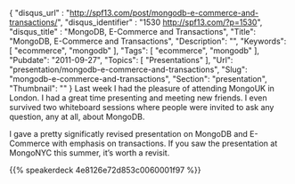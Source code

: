 {
	"disqus_url" : "http://spf13.com/post/mongodb-e-commerce-and-transactions/",
	"disqus_identifier" : "1530 http://spf13.com/?p=1530",
	"disqus_title" : "MongoDB, E-Commerce and Transactions",
	"Title": "MongoDB, E-Commerce and Transactions",
	"Description": "",
	"Keywords": [
		"ecommerce",
		"mongodb"
	],
	"Tags": [
		"ecommerce",
		"mongodb"
	],
	"Pubdate": "2011-09-27",
	"Topics": [
		"Presentations"
	],
	"Url": "presentation/mongodb-e-commerce-and-transactions",
	"Slug": "mongodb-e-commerce-and-transactions",
	"Section": "presentation",
	"Thumbnail": ""
}
Last week I had the pleasure of attending MongoUK in London. I had a
great time presenting and meeting new friends. I even survived two
whiteboard sessions where people were invited to ask any question, any
at all, about MongoDB.

I gave a pretty significatly revised presentation on MongoDB and
E-Commerce with emphasis on transactions. If you saw the presentation at
MongoNYC this summer, it’s worth a revisit.

{{% speakerdeck 4e8126e72d853c0060001f97 %}}
